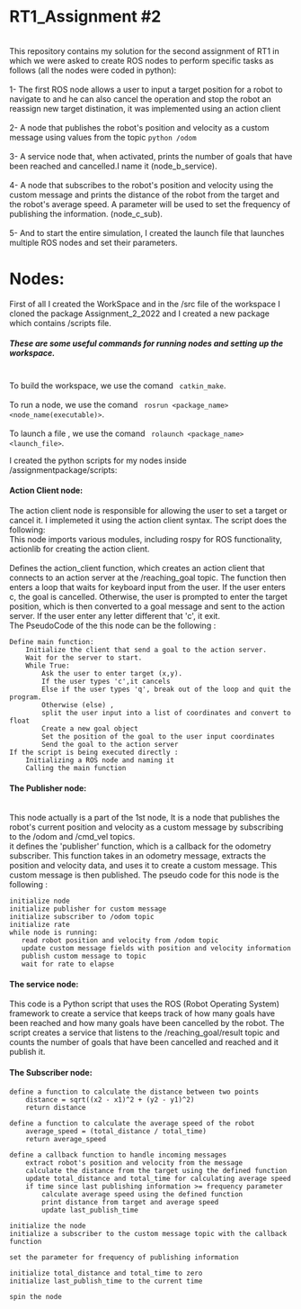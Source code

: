 RT1_Assignment #2
=================
<br>This repository contains my solution for the second assignment of RT1 in which we were asked to create ROS nodes to perform specific tasks as follows (all the nodes were coded in python):</br> 
<br>1- The first ROS node allows a user to input a target position for a robot to navigate to and he can also cancel the operation and stop the robot an reassign new target distination, it was implemented using an action client </br>
<br>2- A node that publishes the robot's position and velocity as a custom message using values from the topic ``` python /odom ``` </br>
<br>3- A service node that, when activated, prints the number of goals that have been reached and cancelled.I name it (node_b_service).</br>
<br>4- A node that subscribes to the robot's position and velocity using the custom message and prints the distance of the robot from the target and the robot's average speed. A parameter will be used to set the frequency of publishing the information. (node_c_sub).</br>
<br>5- And to start the entire simulation, I created the launch file that launches multiple ROS nodes and set their parameters.</br>

# Nodes:

First of all I created the WorkSpace and in the /src file of the workspace I cloned the package Assignment_2_2022 and I created a new package which contains /scripts file.
##### These are some useful commands for running nodes and setting up the workspace.
<br> To build the workspace, we use the comand ``` catkin_make```.</br>
<br> To run a node, we use the comand ``` rosrun <package_name> <node_name(executable)>```.</br>
<br> To launch a file , we use the comand ``` rolaunch <package_name> <launch_file>```.</br>

I created the python scripts for my nodes inside /assignmentpackage/scripts:

#### Action Client node:
The action client node is responsible for allowing the user to set a target or cancel it. I implemeted it using the action client syntax.
The script does the following:
<br>This node imports various modules, including rospy for ROS functionality, actionlib for creating the action client. </br>
<br>Defines the action_client function, which creates an action client that connects to an action server at the /reaching_goal topic. The function then enters a loop that waits for keyboard input from the user. If the user enters c, the goal is cancelled. Otherwise, the user is prompted to enter the target position, which is then converted to a goal message and sent to the action server. If the user enter any letter different that 'c', it exit. </br>
The PseudoCode of the this node can be the following :
``` 
Define main function:
    Initialize the client that send a goal to the action server.
    Wait for the server to start.
    While True:
        Ask the user to enter target (x,y).
        If the user types 'c',it cancels
        Else if the user types 'q', break out of the loop and quit the program.
        Otherwise (else) ,
        split the user input into a list of coordinates and convert to float
        Create a new goal object
        Set the position of the goal to the user input coordinates
        Send the goal to the action server    
If the script is being executed directly :
    Initializing a ROS node and naming it
    Calling the main function
``` 


#### The Publisher node:
<br> This node actually is a part of the 1st node, It is a node that publishes the robot's current position and velocity as a custom message by subscribing to the /odom and /cmd_vel topics.</br>
it defines the 'publisher' function, which is a callback for the odometry subscriber. This function takes in an odometry message, extracts the position and velocity data, and uses it to create a custom message. This custom message is then published.
The pseudo code for this node is the following :
 ``` 
initialize node
initialize publisher for custom message
initialize subscriber to /odom topic
initialize rate
while node is running:
    read robot position and velocity from /odom topic
    update custom message fields with position and velocity information
    publish custom message to topic
    wait for rate to elapse  
  ``` 



#### The service node:
This code is a Python script that uses the ROS (Robot Operating System) framework to create a service that keeps track of how many goals have been reached and how many goals have been cancelled by the robot. The script creates a service that listens to the /reaching_goal/result topic and counts the number of goals that have been cancelled and reached and it publish it.



#### The Subscriber node:

``` 
define a function to calculate the distance between two points
    distance = sqrt((x2 - x1)^2 + (y2 - y1)^2)
    return distance

define a function to calculate the average speed of the robot
    average_speed = (total_distance / total_time)
    return average_speed

define a callback function to handle incoming messages
    extract robot's position and velocity from the message
    calculate the distance from the target using the defined function
    update total_distance and total_time for calculating average speed
    if time since last publishing information >= frequency parameter
        calculate average speed using the defined function
        print distance from target and average speed
        update last_publish_time

initialize the node
initialize a subscriber to the custom message topic with the callback function

set the parameter for frequency of publishing information

initialize total_distance and total_time to zero
initialize last_publish_time to the current time

spin the node
``` 

